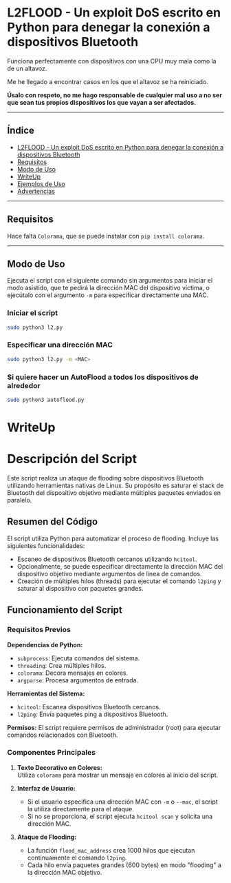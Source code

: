 # L2FLOOD - Un exploit DoS escrito en Python para denegar la conexión a dispositivos Bluetooth

Funciona perfectamente con dispositivos con una CPU muy mala como la de un altavoz.

Me he llegado a encontrar casos en los que el altavoz se ha reiniciado.

**Úsalo con respeto, no me hago responsable de cualquier mal uso a no ser que sean tus propios dispositivos los que vayan a ser afectados.**

---

## Índice

- [L2FLOOD - Un exploit DoS escrito en Python para denegar la conexión a dispositivos Bluetooth](#l2flood---un-exploit-dos-escrito-en-python-para-denegar-la-conexión-a-dispositivos-bluetooth)
- [Requisitos](#requisitos)
- [Modo de Uso](#ejecución-del-script)
- [WriteUp](#writeup)
- [Ejemplos de Uso](#ejemplos-de-uso)
- [Advertencias](#advertencias)

---

## Requisitos

Hace falta `Colorama`, que se puede instalar con `pip install colorama`.

---

## Modo de Uso

Ejecuta el script con el siguiente comando sin argumentos para iniciar el modo asistido, que te pedirá la dirección MAC del dispositivo víctima, o ejecútalo con el argumento `-m` para especificar directamente una MAC.

### Iniciar el script

```bash
sudo python3 l2.py
```

### Especificar una dirección MAC

```bash
sudo python3 l2.py -m <MAC>
```

### Si quiere hacer un AutoFlood a todos los dispositivos de alrededor
```bash
sudo python3 autoflood.py
```

# WriteUp
# Descripción del Script

Este script realiza un ataque de flooding sobre dispositivos Bluetooth utilizando herramientas nativas de Linux. Su propósito es saturar el stack de Bluetooth del dispositivo objetivo mediante múltiples paquetes enviados en paralelo.

## Resumen del Código

El script utiliza Python para automatizar el proceso de flooding. Incluye las siguientes funcionalidades:

- Escaneo de dispositivos Bluetooth cercanos utilizando `hcitool`.
- Opcionalmente, se puede especificar directamente la dirección MAC del dispositivo objetivo mediante argumentos de línea de comandos.
- Creación de múltiples hilos (threads) para ejecutar el comando `l2ping` y saturar al dispositivo con paquetes grandes.

## Funcionamiento del Script

### Requisitos Previos

**Dependencias de Python:**
- `subprocess`: Ejecuta comandos del sistema.
- `threading`: Crea múltiples hilos.
- `colorama`: Decora mensajes en colores.
- `argparse`: Procesa argumentos de entrada.

**Herramientas del Sistema:**
- `hcitool`: Escanea dispositivos Bluetooth cercanos.
- `l2ping`: Envía paquetes ping a dispositivos Bluetooth.

**Permisos:** El script requiere permisos de administrador (root) para ejecutar comandos relacionados con Bluetooth.

### Componentes Principales

1. **Texto Decorativo en Colores:**  
   Utiliza `colorama` para mostrar un mensaje en colores al inicio del script.

2. **Interfaz de Usuario:**
   - Si el usuario especifica una dirección MAC con `-m` o `--mac`, el script la utiliza directamente para el ataque.
   - Si no se proporciona, el script ejecuta `hcitool scan` y solicita una dirección MAC.

3. **Ataque de Flooding:**
   - La función `flood_mac_address` crea 1000 hilos que ejecutan continuamente el comando `l2ping`.
   - Cada hilo envía paquetes grandes (600 bytes) en modo "flooding" a la dirección MAC objetivo.
